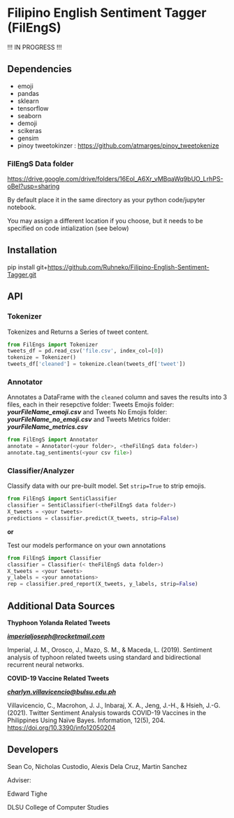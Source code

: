 # Filipino English Sentiment Tagger (FilEngS)
!!! IN PROGRESS !!!

## Dependencies
- emoji
- pandas
- sklearn
- tensorflow
- seaborn
- demoji
- scikeras
- gensim
- pinoy tweetokinzer : https://github.com/atmarges/pinoy_tweetokenize

### FilEngS Data folder


https://drive.google.com/drive/folders/16Eol_A6Xr_vMBqaWq9bUO_LrhPS-oBeI?usp=sharing


By default place it in the same directory as your python code/jupyter notebook. 


You may assign a different location if you choose, but it needs to be specified on code intialization (see below)

## Installation
pip install git+https://github.com/Ruhneko/Filipino-English-Sentiment-Tagger.git

## API

### Tokenizer
Tokenizes and Returns a Series of tweet content.
```python
from FilEngs import Tokenizer
tweets_df = pd.read_csv('file.csv', index_col=[0])
tokenize = Tokenizer()
tweets_df['cleaned'] = tokenize.clean(tweets_df['tweet'])
```

### Annotator
Annotates a DataFrame with the ``cleaned`` column and saves the results into 3 files, each in their resepctive folder:  Tweets Emojis folder: ***yourFileName_emoji.csv*** and Tweets No Emojis folder: ***yourFileName_no_emoji.csv*** and Tweets Metrics folder: ***yourFileName_metrics.csv***

```python
from FilEngS import Annotator
annotate = Annotator(<your folder>, <theFilEngS data folder>)
annotate.tag_sentiments(<your csv file>)
```

### Classifier/Analyzer
Classify data with our pre-built model. Set ``strip=True`` to strip emojis.
```python
from FilEngS import SentiClassifier
classifier = SentiClassifier(<theFilEngS data folder>)
X_tweets = <your tweets>
predictions = classifier.predict(X_tweets, strip=False)
```

**or**

Test our models performance on your own annotations
```python
from FilEngS import Classifier
classifier = Classifier(< theFilEngS data folder>)
X_tweets = <your tweets>
y_labels = <your annotations>
rep = classifier.pred_report(X_tweets, y_labels, strip=False)
```

## Additional Data Sources

**Thyphoon Yolanda Related Tweets**

***imperialjoseph@rocketmail.com***

Imperial, J. M., Orosco, J., Mazo, S. M., & Maceda, L. (2019). Sentiment
analysis of typhoon related tweets using standard and bidirectional recurrent
neural networks.

**COVID-19 Vaccine Related Tweets**

***charlyn.villavicencio@bulsu.edu.ph***

Villavicencio, C., Macrohon, J. J., Inbaraj, X. A., Jeng, J.-H., & Hsieh, J.-G. (2021). Twitter Sentiment Analysis towards COVID-19 Vaccines in the Philippines Using Naïve Bayes. Information, 12(5), 204. https://doi.org/10.3390/info12050204

## Developers

Sean Co, Nicholas Custodio, Alexis Dela Cruz, Martin Sanchez

Adviser:

Edward Tighe

DLSU College of Computer Studies
